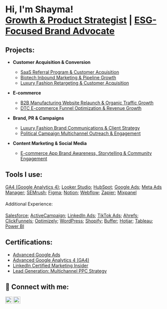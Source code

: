 <h1>Hi, I'm Shayma! <br/><a href="https://github.com/shaymasolli">Growth & Product Strategist</a> | <a href="https://www.linkedin.com/in/shaymasolli/">ESG-Focused Brand Advocate</a></h1>


<h2> Projects:</h2>

- **Customer Acquisition & Conversion**
  - [SaaS Referral Program & Customer Acquisition](https://github.com/shaymasolli/Lead-Generation-Campain/tree/main)
  - [Biotech Inbound Marketing & Pipeline Growth](https://github.com/shaymasolli/Lead-Generation-Campain/tree/main)
  - [Luxury Fashion Retargeting & Customer Acquisition](https://github.com/shaymasolli/Lead-Generation-Campain/tree/main)


- <b>E-commerce</b>
  - [B2B Manufacturing Website Relaunch & Organic Traffic Growth](https://github.com/shaymasolli/Lead-Generation-Campain/tree/main)
  - [DTC E-commerce Funnel Optimization & Revenue Growth](https://github.com/shaymasolli/Lead-Generation-Campain/tree/main)


 - <b>Brand, PR & Campaigns</b>
   - [Luxury Fashion Brand Communications & Client Strategy](https://github.com/shaymasolli/Lead-Generation-Campain/tree/main)
   - [Political Campaign Multichannel Outreach & Engagement](https://github.com/shaymasolli/Lead-Generation-Campain/tree/main)


- <b>Content Marketing & Social Media</b>
  - [E-commerce App Brand Awareness, Storytelling & Community Engagement](https://github.com/shaymasolli/Lead-Generation-Campain/tree/main)


<h2>Tools I use:</h2>

[GA4 (Google Analytics 4)](https://github.com/shaymasolli/Lead-Generation-Campain/tree/main); [Looker Studio](https://github.com/shaymasolli/Lead-Generation-Campain/tree/main); [HubSpot](https://github.com/shaymasolli/Lead-Generation-Campain/tree/main); [Google Ads](https://github.com/shaymasolli/Lead-Generation-Campain/tree/main); [Meta Ads Manager](https://github.com/shaymasolli/Lead-Generation-Campain/tree/main); [SEMrush](https://github.com/shaymasolli/Lead-Generation-Campain/tree/main); [Figma](https://github.com/shaymasolli/Lead-Generation-Campain/tree/main); [Notion](https://github.com/shaymasolli/Lead-Generation-Campain/tree/main); [Webflow](https://github.com/shaymasolli/Lead-Generation-Campain/tree/main); [Zapier](https://github.com/shaymasolli/Lead-Generation-Campain/tree/main); [Mixpanel](https://github.com/shaymasolli/Lead-Generation-Campain/tree/main)

<h4 style="font-weight: normal;"> Additional Experience:</h4>

[Salesforce](https://github.com/shaymasolli/Lead-Generation-Campain/tree/main); [ActiveCampaign](https://github.com/shaymasolli/Lead-Generation-Campain/tree/main); [LinkedIn Ads](https://github.com/shaymasolli/Lead-Generation-Campain/tree/main); [TikTok Ads](https://github.com/shaymasolli/Lead-Generation-Campain/tree/main); [Ahrefs](https://github.com/shaymasolli/Lead-Generation-Campain/tree/main); [ClickFunnels](https://github.com/shaymasolli/Lead-Generation-Campain/tree/main); [Optimizely](https://github.com/shaymasolli/Lead-Generation-Campain/tree/main); [WordPress](https://github.com/shaymasolli/Lead-Generation-Campain/tree/main); [Shopify](https://github.com/shaymasolli/Lead-Generation-Campain/tree/main); [Buffer](https://github.com/shaymasolli/Lead-Generation-Campain/tree/main); [Hotjar](https://github.com/shaymasolli/Lead-Generation-Campain/tree/main); [Tableau](https://github.com/shaymasolli/Lead-Generation-Campain/tree/main); [Power BI](https://github.com/shaymasolli/Lead-Generation-Campain/tree/main)

<h2>Certifications:</h2>

- [Advanced Google Ads](https://www.linkedin.com/learning/certificates/a62ac37c3ddf837e3f29a8312af9c63d3e4268b8d1bc80ad8b2c2a4edae20197?lipi=urn%3Ali%3Apage%3Ad_flagship3_profile_view_base_certifications_details%3BqRFEEyZ6S3SRYdqqyG3Zyg%3D%3D)
- [Advanced Google Analytics 4 (GA4)](https://www.linkedin.com/learning/certificates/2664172ad940b7a97c4f4b010c11245164965c81fd831389fa3807e01593a560?lipi=urn%3Ali%3Apage%3Ad_flagship3_profile_view_base_certifications_details%3BEch58sN5T7eYgHouMNJ9jg%3D%3D)
- [LinkedIn Certified Marketing Insider](https://verify.skilljar.com/c/56i5ozw64yxt)
- [Lead Generation: Multichannel PPC Strategy](https://www.linkedin.com/learning/certificates/79db2903c13b7cc8599faccee72ed22b51386f004a0f9cc47c620b733ccc9fce?lipi=urn%3Ali%3Apage%3Ad_flagship3_profile_view_base_certifications_details%3BqRFEEyZ6S3SRYdqqyG3Zyg%3D%3D)


<h2> 🤳 Connect with me:</h2>

[<img align="left" alt="JoshMadakor | LinkedIn" width="22px" src="https://cdn.jsdelivr.net/npm/simple-icons@v3/icons/linkedin.svg" />][linkedin]
[<img align="left" alt="JoshMadakor | Twitter" width="22px" src="https://cdn.jsdelivr.net/npm/simple-icons@v3/icons/twitter.svg" />][twitter]

[linkedin]: https://linkedin.com/in/shaymasolli
[twitter]: https://twitter.com/shaymasolli


<!--
